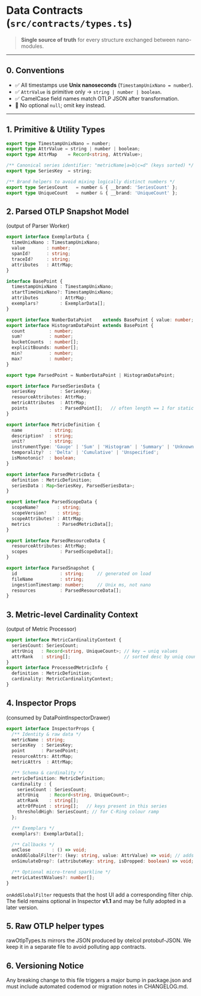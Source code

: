 # Data Contracts (`src/contracts/types.ts`)

> **Single source of truth** for every structure exchanged between nano-modules.

---

## 0. Conventions

* ✅ All timestamps use **Unix nanoseconds** (`TimestampUnixNano = number`).  
* ✅ `AttrValue` is primitive only → `string | number | boolean`.  
* ✅ CamelCase field names match OTLP JSON after transformation.  
* 🚫 No optional `null`; omit key instead.

---

## 1. Primitive & Utility Types

```ts
export type TimestampUnixNano = number;
export type AttrValue = string | number | boolean;
export type AttrMap    = Record<string, AttrValue>;

/** Canonical series identifier: "metricName|a=b|c=d" (keys sorted) */
export type SeriesKey  = string;

/** Brand helpers to avoid mixing logically distinct numbers */
export type SeriesCount   = number & { __brand: 'SeriesCount' };
export type UniqueCount   = number & { __brand: 'UniqueCount' };
```

## 2. Parsed OTLP Snapshot Model
(output of Parser Worker)

```ts
export interface ExemplarData {
  timeUnixNano : TimestampUnixNano;
  value        : number;
  spanId?      : string;
  traceId?     : string;
  attributes   : AttrMap;
}

interface BasePoint {
  timestampUnixNano : TimestampUnixNano;
  startTimeUnixNano?: TimestampUnixNano;
  attributes        : AttrMap;
  exemplars?        : ExemplarData[];
}

export interface NumberDataPoint    extends BasePoint { value: number; }
export interface HistogramDataPoint extends BasePoint {
  count         : number;
  sum?          : number;
  bucketCounts  : number[];
  explicitBounds: number[];
  min?          : number;
  max?          : number;
}

export type ParsedPoint = NumberDataPoint | HistogramDataPoint;

export interface ParsedSeriesData {
  seriesKey         : SeriesKey;
  resourceAttributes: AttrMap;
  metricAttributes  : AttrMap;
  points            : ParsedPoint[];   // often length == 1 for static snapshot
}

export interface MetricDefinition {
  name          : string;
  description?  : string;
  unit?         : string;
  instrumentType: 'Gauge' | 'Sum' | 'Histogram' | 'Summary' | 'Unknown';
  temporality?  : 'Delta' | 'Cumulative' | 'Unspecified';
  isMonotonic?  : boolean;
}

export interface ParsedMetricData {
  definition : MetricDefinition;
  seriesData : Map<SeriesKey, ParsedSeriesData>;
}

export interface ParsedScopeData {
  scopeName?       : string;
  scopeVersion?    : string;
  scopeAttributes? : AttrMap;
  metrics          : ParsedMetricData[];
}

export interface ParsedResourceData {
  resourceAttributes: AttrMap;
  scopes            : ParsedScopeData[];
}

export interface ParsedSnapshot {
  id                : string;     // generated on load
  fileName          : string;
  ingestionTimestamp: number;     // Unix ms, not nano
  resources         : ParsedResourceData[];
}
```

## 3. Metric-level Cardinality Context
(output of Metric Processor)

```ts
export interface MetricCardinalityContext {
  seriesCount: SeriesCount;
  attrUniq   : Record<string, UniqueCount>; // key → uniq values
  attrRank   : string[];                    // sorted desc by uniq count
}
export interface ProcessedMetricInfo {
  definition : MetricDefinition;
  cardinality: MetricCardinalityContext;
}
```

## 4. Inspector Props
(consumed by DataPointInspectorDrawer)

```ts
export interface InspectorProps {
  /** Identity & raw data */
  metricName : string;
  seriesKey  : SeriesKey;
  point      : ParsedPoint;
  resourceAttrs: AttrMap;
  metricAttrs  : AttrMap;

  /** Schema & cardinality */
  metricDefinition: MetricDefinition;
  cardinality : {
    seriesCount : SeriesCount;
    attrUniq    : Record<string, UniqueCount>;
    attrRank    : string[];
    attrOfPoint : string[];   // keys present in this series
    thresholdHigh: SeriesCount; // for C-Ring colour ramp
  };

  /** Exemplars */
  exemplars?: ExemplarData[];

  /** Callbacks */
  onClose        : () => void;
  onAddGlobalFilter?: (key: string, value: AttrValue) => void; // adds a filter chip in host UI
  onSimulateDrop?: (attributeKey: string, isDropped: boolean) => void;

  /** Optional micro-trend sparkline */
  metricLatestNValues?: number[];
}
```

`onAddGlobalFilter` requests that the host UI add a corresponding filter chip. The field remains optional in Inspector **v1.1** and may be fully adopted in a later version.

## 5. Raw OTLP helper types
rawOtlpTypes.ts mirrors the JSON produced by otelcol protobuf-JSON.
We keep it in a separate file to avoid polluting app contracts.

## 6. Versioning Notice
Any breaking change to this file triggers a major bump in package.json
and must include automated codemod or migration notes in CHANGELOG.md.
